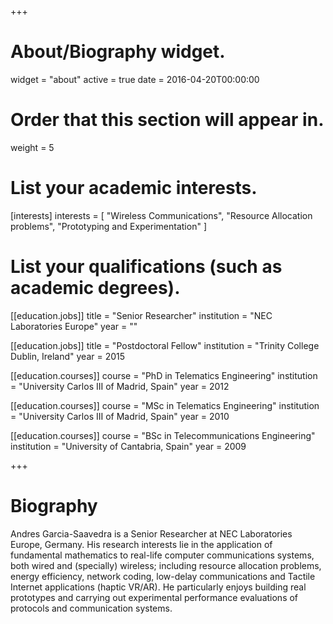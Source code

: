 +++
# About/Biography widget.
widget = "about"
active = true
date = 2016-04-20T00:00:00

# Order that this section will appear in.
weight = 5

# List your academic interests.
[interests]
  interests = [
    "Wireless Communications",
    "Resource Allocation problems",
    "Prototyping and Experimentation"
  ]

# List your qualifications (such as academic degrees).
[[education.jobs]]
  title = "Senior Researcher"
  institution = "NEC Laboratories Europe"
  year = ""

[[education.jobs]]
  title = "Postdoctoral Fellow"
  institution = "Trinity College Dublin, Ireland"
  year = 2015
  
[[education.courses]]
  course = "PhD in Telematics Engineering"
  institution = "University Carlos III of Madrid, Spain"
  year = 2012

[[education.courses]]
  course = "MSc in Telematics Engineering"
  institution = "University Carlos III of Madrid, Spain"
  year = 2010

[[education.courses]]
  course = "BSc in Telecommunications Engineering"
  institution = "University of Cantabria, Spain"
  year = 2009
 
+++

# Biography
Andres Garcia-Saavedra is a Senior Researcher at NEC Laboratories Europe, Germany. His research interests lie in the application of fundamental mathematics to real-life computer communications systems, both wired and (specially) wireless; including resource allocation problems, energy efficiency, network coding, low-delay communications and Tactile Internet applications (haptic VR/AR). He particularly enjoys building real prototypes and carrying out experimental performance evaluations of protocols and communication systems.




